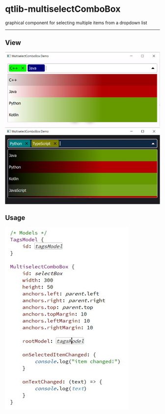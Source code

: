# qtlib-multiselectComboBox
graphical component for selecting multiple items from a dropdown list
***
## View
![Message](screenshots/white.JPG)
![Message](screenshots/dark.JPG)
## Usage
![Message](screenshots/usage.JPG)